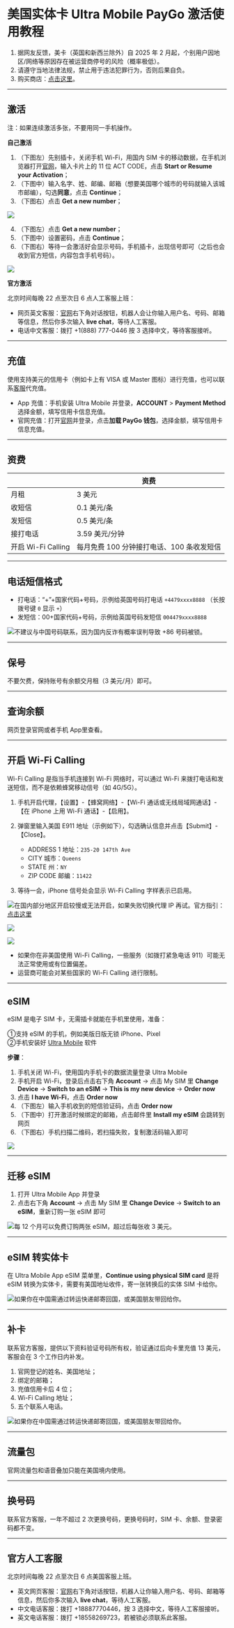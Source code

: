 # 美国实体卡 Ultra Mobile PayGo 激活使用教程

1. 据网友反馈，美卡（英国和新西兰除外）自 2025 年 2 月起，个别用户因地区/网络等原因存在被运营商停号的风险（概率极低）。
2. 请遵守当地法律法规，禁止用于违法犯罪行为，否则后果自负。
3. 购买商店：[点击这里](https://github.com/ssnhd/sim)。

---

## 激活

注：如果连续激活多张，不要用同一手机操作。

**自己激活**

1. （下图左）先别插卡，关闭手机 Wi-Fi，用国内 SIM 卡的移动数据，在手机浏览器打开[官网](https://my.ultramobile.com/paygo/activation)，输入卡片上的 11 位 ACT CODE，点击 **Start or Resume your Activation**；
2. （下图中）输入名字、姓、邮编、邮箱（想要美国哪个城市的号码就输入该城市邮编），勾选**同意**，点击 **Continue**；
3. （下图右）点击 **Get a new number**；

![](https://i.imgur.com/y1wJvOb.jpeg)

4. （下图左）点击 **Get a new number**；
5. （下图中）设置密码，点击 **Continue**；
6. （下图右）等待一会激活好会显示号码，手机插卡，出现信号即可（之后也会收到官方短信，内容包含手机号码）。

![](https://i.imgur.com/lMpjd5y.jpeg)

**官方激活**

北京时间每晚 22 点至次日 6 点人工客服上班：

- 网页英文客服：[官网](https://www.ultramobile.com)右下角对话按钮，机器人会让你输入用户名、号码、邮箱等信息，然后你多次输入 **live chat**，等待人工客服。
- 电话中文客服：拨打 +1(888) 777-0446 按 3 选择中文，等待客服接听。

---

## 充值

使用支持美元的信用卡（例如卡上有 VISA 或 Master 图标）进行充值，也可以联系[客服](https://github.com/ssnhd/sim)代充值。

- App 充值：手机安装 Ultra Mobile 并登录，**ACCOUNT** > **Payment Method** 选择金额，填写信用卡信息充值。
- 官网充值：打开[官网](https://my.ultramobile.com/account/paygo)并登录，点击**加载 PayGo 钱包**，选择金额，填写信用卡信息充值。

---

## 资费

|  |  资费|
|---|---|
| 月租 | 3 美元|
| 收短信 |  0.1 美元/条|
|发短信|0.5 美元/条 |
| 接打电话 |  3.59 美元/分钟  |
| 开启 Wi-Fi Calling |  每月免费 100 分钟接打电话、100 条收发短信|

---

## 电话短信格式

- 打电话：“+”+国家代码+号码，示例给英国号码打电话 `+4479xxxx8888` （长按拨号键 `0` 显示 `+`）
- 发短信：00+国家代码+号码，示例给英国号码发短信 `004479xxxx8888`

![](https://img.shields.io/badge/%E6%B3%A8%E6%84%8F%E4%BA%8B%E9%A1%B9%20-%20?color=D0112B)不建议与中国号码联系，因为国内反诈有概率误判导致 +86 号码被锁。

---

## 保号

不要欠费，保持账号有余额交月租（3 美元/月）即可。

---

## 查询余额

网页登录官网或者手机 App里查看。

---

## 开启 Wi-Fi Calling

Wi-Fi Calling 是指当手机连接到 Wi-Fi 网络时，可以通过 Wi-Fi 来拨打电话和发送短信，而不是依赖蜂窝移动信号（如 4G/5G）。

1. 手机开启代理，【设置】-【蜂窝网络】-【Wi-Fi 通话或无线局域网通话】-【在 iPhone 上用 Wi-Fi 通话】-【启用】。
2. 弹窗里输入美国 E911 地址（示例如下），勾选确认信息并点击【Submit】-【Close】。

    - ADDRESS 1 地址：`235-20 147th Ave`
    - CITY 城市：`Queens`
    - STATE 州：`NY`
    - ZIP CODE 邮编：`11422`

3. 等待一会，iPhone 信号处会显示 Wi-Fi Calling 字样表示已启用。
 
![](https://img.shields.io/badge/%E6%B3%A8%E6%84%8F%E4%BA%8B%E9%A1%B9%20-%20?color=D0112B)在国内部分地区开启较慢或无法开启，如果失败切换代理 IP 再试。官方指引：[点击这里](https://www.ultramobile.com/blog/what-is-wifi-calling/)

![](https://i.imgur.com/4640m95.jpg)

![](https://img.shields.io/badge/%E6%B3%A8%E6%84%8F%E4%BA%8B%E9%A1%B9%20-%20?color=D0112B)

- 如果你在非美国使用 Wi-Fi Calling，一些服务（如拨打紧急电话 911）可能无法正常使用或有位置偏差。
- 运营商可能会对某些国家的 Wi-Fi Calling 进行限制。

---

## eSIM

eSIM 是电子 SIM 卡，无需插卡就能在手机里使用，准备：

①支持 eSIM 的手机，例如美版日版无锁 iPhone、Pixel\
②手机安装好 [Ultra Mobile](https://apps.apple.com/us/app/ultra-mobile/id1463041935)  软件

**步骤**：

1. 手机关闭 Wi-Fi，使用国内手机卡的数据流量登录 Ultra Mobile
2. 手机开启 Wi-Fi，登录后点击右下角 **Account** → 点击 My SIM 里 **Change Device** → **Switch to an eSIM** → **This is my new device** → **Order now**
3. 点击 **I have Wi-Fi**，点击 **Order now**
4. （下图左）输入手机收到的短信验证码，点击 **Order now**
5. （下图中）打开激活时候绑定的邮箱，点击邮件里 **Install my eSIM** 会跳转到网页
6. （下图右）手机扫描二维码，若扫描失败，复制激活码输入即可

![](https://i.imgur.com/y5dKlvj.jpeg)


---

## 迁移 eSIM

1. 打开 Ultra Mobile App 并登录
2. 点击右下角 **Account** → 点击 My SIM 里 **Change Device** → **Switch to an eSIM**，重新订购一张 eSIM 即可

![](https://img.shields.io/badge/%E6%B3%A8%E6%84%8F%E4%BA%8B%E9%A1%B9%20-%20?color=D0112B)每 12 个月可以免费订购两张 eSIM，超过后每张收 3 美元。

---

## eSIM 转实体卡

在 Ultra Mobile App eSIM 菜单里，**Continue using physical SIM card** 是将 eSIM 转换为实体卡，需要有美国地址收件，寄一张转换后的实体 SIM 卡给你。

![](https://img.shields.io/badge/%E6%B3%A8%E6%84%8F%E4%BA%8B%E9%A1%B9%20-%20?color=D0112B)如果你在中国需通过转运快递邮寄回国，或美国朋友带回给你。

---

## 补卡

联系官方客服，提供以下资料验证号码所有权，验证通过后向卡里充值 13 美元，客服会在 3 个工作日内补发。

1. 官网登记的姓名、美国地址；
2. 绑定的邮箱；
3. 充值信用卡后 4 位；
4. Wi-Fi Calling 地址；
5. 五个联系人电话。

![](https://img.shields.io/badge/%E6%B3%A8%E6%84%8F%E4%BA%8B%E9%A1%B9%20-%20?color=D0112B)如果你在中国需通过转运快递邮寄回国，或美国朋友带回给你。

---

## 流量包

官网流量包和语音叠加只能在美国境内使用。

---

## 换号码

联系官方客服，一年不超过 2 次更换号码，更换号码时，SIM 卡、余额、登录密码都不变。

---

## 官方人工客服

北京时间每晚 22 点至次日 6 点美国客服上班。

- 英文网页客服：[官网](https://www.ultramobile.com)右下角对话按钮，机器人让你输入用户名、号码、邮箱等信息，然后你多次输入 **live chat**，等待人工客服。
- 中文电话客服：拨打 +18887770446，按 3 选择中文，等待人工客服接听。
- 英文电话客服：拨打 +18558269723，若被锁必须联系此客服。
